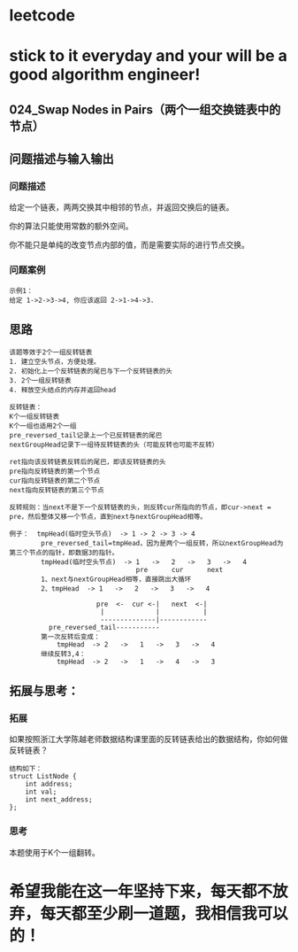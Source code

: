 # leetcode
# stick to it everyday and your will be a good algorithm engineer!
## 024_Swap Nodes in Pairs（两个一组交换链表中的节点）
## 问题描述与输入输出

### 问题描述

给定一个链表，两两交换其中相邻的节点，并返回交换后的链表。

你的算法只能使用常数的额外空间。

你不能只是单纯的改变节点内部的值，而是需要实际的进行节点交换。

### 问题案例

	示例1：
	给定 1->2->3->4, 你应该返回 2->1->4->3.

## 思路			

	该题等效于2个一组反转链表
	1. 建立空头节点，方便处理。
	2. 初始化上一个反转链表的尾巴与下一个反转链表的头
	3. 2个一组反转链表
	4. 释放空头结点的内存并返回head
	
	反转链表：
	K个一组反转链表
	K个一组也适用2个一组
	pre_reversed_tail记录上一个已反转链表的尾巴
	nextGroupHead记录下一组待反转链表的头（可能反转也可能不反转）
	
	ret指向该反转链表反转后的尾巴，即该反转链表的头
	pre指向反转链表的第一个节点
	cur指向反转链表的第二个节点
	next指向反转链表的第三个节点
	
	反转规则：当next不是下一个反转链表的头，则反转cur所指向的节点，即cur->next = pre，然后整体又移一个节点，直到next与nextGroupHead相等。
	
	例子：  tmpHead(临时空头节点)  -> 1 -> 2 -> 3 -> 4
			pre_reversed_tail=tmpHead，因为是两个一组反转，所以nextGroupHead为第三个节点的指针，即数据3的指针。
			tmpHead(临时空头节点)  -> 1   ->   2   ->   3   ->   4
									pre      cur      next
			1、next与nextGroupHead相等，直接跳出大循环
			2、tmpHead  -> 1   ->   2   ->   3   ->   4 
	
						  pre  <-  cur <-|   next  <-|
                           |             |           |
						   --------------|------------
			  pre_reversed_tail-----------
            第一次反转后变成：
                tmpHead  -> 2   ->   1   ->   3   ->   4  
			继续反转3,4：
				tmpHead  -> 2   ->   1   ->   4   ->   3  
 
	
## 拓展与思考：
### 拓展
如果按照浙江大学陈越老师数据结构课里面的反转链表给出的数据结构，你如何做反转链表？

    结构如下：
	struct ListNode {
		int address;
		int val;
		int next_address;
	};
	
### 思考
本题使用于K个一组翻转。
        
# 希望我能在这一年坚持下来，每天都不放弃，每天都至少刷一道题，我相信我可以的！
